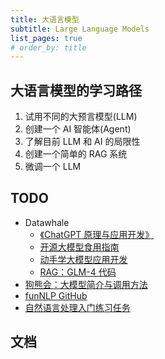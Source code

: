 ```yaml
---
title: 大语言模型
subtitle: Large Language Models
list_pages: true
# order_by: title
---
```


## 大语言模型的学习路径

1. 试用不同的大预言模型(LLM)
2. 创建一个 AI 智能体(Agent)
3. 了解目前 LLM 和 AI 的局限性
4. 创建一个简单的 RAG 系统
5. 微调一个 LLM

## TODO

* Datawhale
    - [《ChatGPT 原理与应用开发》](https://github.com/datawhalechina/hugging-llm)
    - [开源大模型食用指南](https://github.com/datawhalechina/self-llm/tree/master)
    - [动手学大模型应用开发](https://github.com/datawhalechina/llm-universe)
    - [RAG：GLM-4 代码](https://github.com/datawhalechina/self-llm/tree/master/GLM-4)
* [狗熊会：大模型简介与调用方法](https://mp.weixin.qq.com/s/P6ke-B9Q40Hy0S2M5V6w3Q)
* [funNLP GitHub](https://github.com/fighting41love/funNLP)
* [自然语言处理入门练习任务](https://github.com/FudanNLP/nlp-beginner)

## 文档

